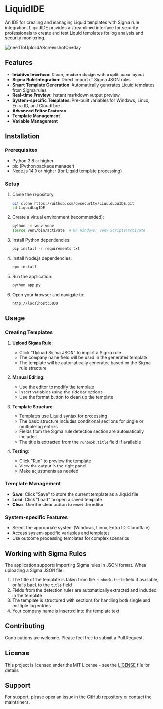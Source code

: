 # LiquidIDE

An IDE for creating and managing Liquid templates with Sigma rule integration. LiquidIDE provides a streamlined interface for security professionals to create and test Liquid templates for log analysis and security monitoring.

![needToUploadAScreenshotOneday](needToUploadAScreenshotOneday.png)

## Features

- **Intuitive Interface**: Clean, modern design with a split-pane layout
- **Sigma Rule Integration**: Direct import of Sigma JSON rules
- **Smart Template Generation**: Automatically generates Liquid templates from Sigma rules
- **Real-time Preview**: Instant markdown output preview
- **System-specific Templates**: Pre-built variables for Windows, Linux, Entra ID, and Cloudflare
- **Advanced Editor Features**
- **Template Management**
- **Variable Management**

## Installation

### Prerequisites

- Python 3.8 or higher
- pip (Python package manager)
- Node.js 14.0 or higher (for Liquid template processing)

### Setup

1. Clone the repository:
   ```bash
   git clone https://github.com/cwsecur1ty/LiquidLogIDE.git
   cd LiquidLogIDE
   ```

2. Create a virtual environment (recommended):
   ```bash
   python -m venv venv
   source venv/bin/activate  # On Windows: venv\Scripts\activate
   ```

3. Install Python dependencies:
   ```bash
   pip install -r requirements.txt
   ```

4. Install Node.js dependencies:
   ```bash
   npm install
   ```

5. Run the application:
   ```bash
   python app.py
   ```

6. Open your browser and navigate to:
   ```
   http://localhost:5000
   ```

## Usage

### Creating Templates

1. **Upload Sigma Rule**:
   - Click "Upload Sigma JSON" to import a Sigma rule
   - The company name field will be used in the generated template
   - The template will be automatically generated based on the Sigma rule structure

2. **Manual Editing**:
   - Use the editor to modify the template
   - Insert variables using the sidebar options
   - Use the format button to clean up the template

3. **Template Structure**:
   - Templates use Liquid syntax for processing
   - The basic structure includes conditional sections for single or multiple log entries
   - Fields from the Sigma rule detection section are automatically included
   - The title is extracted from the `runbook.title` field if available

4. **Testing**:
   - Click "Run" to preview the template
   - View the output in the right panel
   - Make adjustments as needed

### Template Management

- **Save**: Click "Save" to store the current template as a .liquid file
- **Load**: Click "Load" to open a saved template
- **Clear**: Use the clear button to reset the editor

### System-specific Features

- Select the appropriate system (Windows, Linux, Entra ID, Cloudflare)
- Access system-specific variables and templates
- Use outcome processing templates for complex scenarios

## Working with Sigma Rules

The application supports importing Sigma rules in JSON format. When uploading a Sigma JSON file:

1. The title of the template is taken from the `runbook.title` field if available, or falls back to the `title` field
2. Fields from the detection rules are automatically extracted and included in the template
3. The template is structured with sections for handling both single and multiple log entries
4. Your company name is inserted into the template text


## Contributing

Contributions are welcome. Please feel free to submit a Pull Request.

## License

This project is licensed under the MIT License - see the [LICENSE](LICENSE) file for details.

## Support

For support, please open an issue in the GitHub repository or contact the maintainers. 
